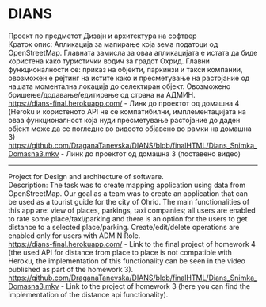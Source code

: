# DIANS

Проект по предметот Дизајн и архитектура на софтвер  
Краток опис: Апликација за мапирање која зема податоци од OpenStreetMap. Главната замисла за оваа апликацијата е истата да биде користена како туристички водич за градот Охрид. Главни функционалности се: приказ на објекти, паркинзи и такси компании, овозможен е рејтинг на истите како и пресметување на растојание од нашата моментална локација до селектиран објект. Овозможено бришење/додавање/едитирање од страна на АДМИН.  
https://dians-final.herokuapp.com/ - Линк до проектот од домашна 4 (Heroku и користеното API не се компатибилни, имплементацијата на оваа функционалност која нуди пресметување растојание до даден објект може да се погледне во видеото објавено во рамки на домашна 3) 
https://github.com/DraganaTanevska/DIANS/blob/finalHTML/Dians_Snimka_Domasna3.mkv - Линк до проектот од домашна 3 (поставено видео)
  
-----------------------------------------------------------------------------------------------------------------------------------------------------------------------------------------  
Project for Design and architecture of software.   
Description: The task was to create mapping application using data from OpenStreetMap. Our goal as a team was to create an application that can be used as a tourist guide for the city of Ohrid. The main functionalities of this app are: view of places, parkings, taxi companies; all users are enabled to rate some place/taxi/parking and there is an option for the users to get distance to a selected place/parking. Create/edit/delete operations are enabled only for users with ADMIN Role.  
https://dians-final.herokuapp.com/ - Link to the final project of homework 4 (the used API for distance from place to place is not compatible with Heroku, the implementation of this functionality can be seen in the video published as part of the homework 3).  
https://github.com/DraganaTanevska/DIANS/blob/finalHTML/Dians_Snimka_Domasna3.mkv - Link to the project of homework 3 (here you can find the implementation of the distance api functionality).  
